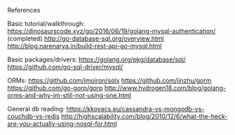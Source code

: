References

Basic tutorial/walkthrough:
https://dinosaurscode.xyz/go/2016/06/19/golang-mysql-authentication/ (completed)
http://go-database-sql.org/overview.html
http://blog.narenarya.in/build-rest-api-go-mysql.html

Basic packages/drivers:
https://golang.org/pkg/database/sql/
https://github.com/go-sql-driver/mysql/

ORMs:
https://github.com/jmoiron/sqlx
https://github.com/jinzhu/gorm
https://github.com/go-gorp/gorp
http://www.hydrogen18.com/blog/golang-orms-and-why-im-still-not-using-one.html

General db reading:
https://kkovacs.eu/cassandra-vs-mongodb-vs-couchdb-vs-redis
http://highscalability.com/blog/2010/12/6/what-the-heck-are-you-actually-using-nosql-for.html
